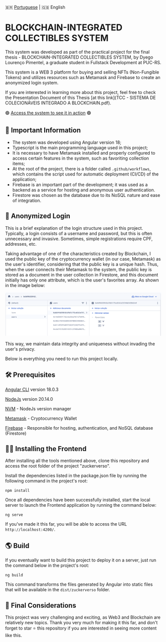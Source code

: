 🇧🇷 [Portuguese](README.md) | 🇬🇧 English

# BLOCKCHAIN-INTEGRATED COLLECTIBLES SYSTEM

This system was developed as part of the practical project for the final thesis - BLOCKCHAIN-INTEGRATED COLLECTIBLES SYSTEM, by Dyego Lourenço Pimentel, a graduate student in Fullstack Development at PUC-RS.

This system is a WEB 3 platform for buying and selling NFTs (Non-Fungible Tokens) and utilizes resources such as Metamask and Firebase to create an anonymized login system.

If you are interested in learning more about this project, feel free to check the Presentation Document of this Thesis [at this link](TCC - SISTEMA DE COLECIONÁVEIS INTEGRADO A BLOCKCHAIN.pdf).

🟢 [Access the system to see it in action](https://zuckerverso.com.br) 🟢

## 🔴 Important Information
- The system was developed using Angular version 18;
- Typescript is the main programming language used in this project;
- It is necessary to have Metamask installed and properly configured to access certain features in the system, such as favoriting collection items;
- At the root of the project, there is a folder called `.github/workflows`, which contains the script used for automatic deployment (CI/CD) of the application;
- Firebase is an important part of the development; it was used as a backend as a service for hosting and anonymous user authentication.
- Firestore was chosen as the database due to its NoSQL nature and ease of integration.

## 🥷 Anonymized Login
This is a brief explanation of the login structure used in this project. Typically, a login consists of a username and password, but this is often unnecessary and invasive. Sometimes, simple registrations require CPF, addresses, etc.

Taking advantage of one of the characteristics created by Blockchain, I used the public key of the cryptocurrency wallet (in our case, Metamask) as the user's identifier, considering that the public key is a unique hash. Thus, when the user connects their Metamask to the system, the public key is stored as a document in the user collection in Firestore, and this document initially has only one attribute, which is the user's favorites array. As shown in the image below:

![Alt text](<DB noSQL - Firestore.png>)

This way, we maintain data integrity and uniqueness without invading the user's privacy.

Below is everything you need to run this project locally.

## 🛠️ Prerequisites
 [Angular CLI](https://github.com/angular/angular-cli) version 18.0.3

 [NodeJs](https://nodejs.org) version 20.14.0

 [NVM](https://nodejs.org/download/package-manager) - NodeJs version manager

 [Metamask](https://metamask.io) - Cryptocurrency Wallet 

[Firebase](https://firebase.google.com/) - Responsible for hosting, authentication, and NoSQL database (Firestore)

## 🧑‍💻 Installing the Frontend

After installing all the tools mentioned above, clone this repository and access the root folder of the project "zuckerverso".

Install the dependencies listed in the package.json file by running the following command in the project's root:

```
npm install
```

Once all dependencies have been successfully installed, start the local server to launch the Frontend application by running the command below:
```
ng serve
```

If you've made it this far, you will be able to access the URL `http://localhost:4200/`. 

## 🌎 Build

If you eventually want to build this project to deploy it on a server, just run the command below in the project's root:
```
ng build
```
This command transforms the files generated by Angular into static files that will be available in the `dist/zuckerverso` folder.

## 🙏 Final Considerations
This project was very challenging and exciting, as Web3 and Blockchain are relatively new topics. Thank you very much for making it this far, and don't forget to star ⭐️ this repository if you are interested in seeing more content like this.